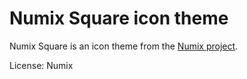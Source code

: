 Numix Square icon theme
================

Numix Square is an icon theme from the [Numix project](http://numixproject.org).

License: Numix